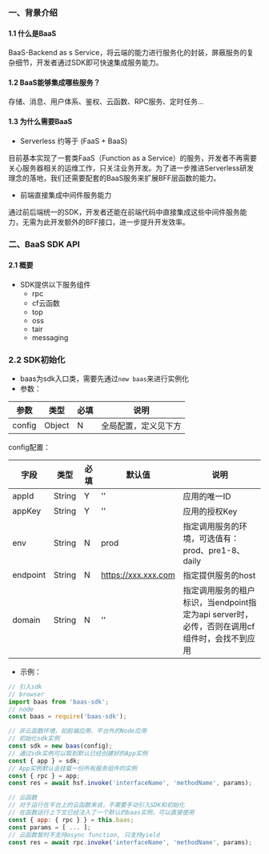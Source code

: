 ### 一、背景介绍

#### 1.1 什么是BaaS

BaaS-Backend as s Service，将云端的能力进行服务化的封装，屏蔽服务的复杂细节，开发者通过SDK即可快速集成服务能力。

#### 1.2 BaaS能够集成哪些服务？

存储、消息、用户体系、鉴权、云函数、RPC服务、定时任务...

#### 1.3 为什么需要BaaS

* Serverless 约等于 (FaaS + BaaS)

目前基本实现了一套类FaaS（Function as a Service）的服务，开发者不再需要关心服务器相关的运维工作，只关注业务开发。为了进一步推进Serverless研发理念的落地，我们还需要配套的BaaS服务来扩展BFF层函数的能力。

* 前端直接集成中间件服务能力

通过前后端统一的SDK，开发者还能在前端代码中直接集成这些中间件服务能力，无需为此开发额外的BFF接口，进一步提升开发效率。


### 二、BaaS SDK API

#### 2.1 概要

* SDK提供以下服务组件
  * rpc
  * cf云函数
  * top
  * oss
  * tair
  * messaging

### 2.2 SDK初始化

* baas为sdk入口类，需要先通过`new baas`来进行实例化
* 参数：

| 参数 | 类型 | 必填 | 说明 |
| ----- | ----- | ----- | ----- |
| config | Object | N | 全局配置，定义见下方 |

config配置：

| 字段 | 类型 | 必填 | 默认值 | 说明 |
| ----- | ----- | ----- | ----- | ----- |
| appId | String | Y | '' | 应用的唯一ID |
| appKey | String | Y | '' | 应用的授权Key |
| env | String | N | prod | 指定调用服务的环境，可选值有：prod、pre1-8、daily |
| endpoint | String | N | https://xxx.xxx.com | 指定提供服务的host |
| domain | String | N | '' | 指定调用服务的租户标识，当endpoint指定为api server时，必传，否则在调用cf组件时，会找不到应用 |

* 示例：

```js
// 引入sdk
// browser
import baas from 'baas-sdk';
// node
const baas = require('baas-sdk');

// 非云函数环境，如前端应用、平台外的Node应用
// 初始化sdk实例
const sdk = new baas(config);
// 通过sdk实例可以取到默认已经创建好的App实例
const { app } = sdk;
// App实例默认会挂载一份所有服务组件的实例
const { rpc } = app;
const res = await hsf.invoke('interfaceName', 'methodName', params);

// 云函数
// 对于运行在平台上的云函数来说，不需要手动引入SDK和初始化
// 在函数运行上下文已经注入了一个默认的baas实例，可以直接使用
const { app: { rpc } } = this.baas;
const params = [ ... ];
// 云函数暂时不支持async function, 只支持yield
const res = await rpc.invoke('interfaceName', 'methodName', params);

```
